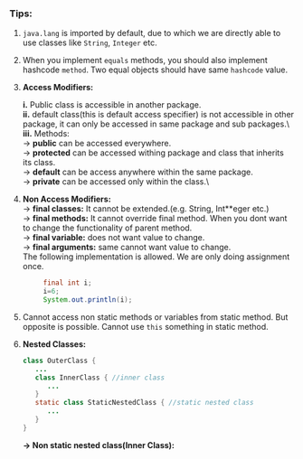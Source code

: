 ### Tips:

1. `java.lang` is imported by default, due to which we are directly able to use classes like `String`, `Integer` etc.
2. When you implement `equals` methods, you should also implement hashcode `method`. Two equal objects should have same `hashcode` value.
3. **Access Modifiers:**
   
   **i.** Public class is accessible in another package.\
   **ii.** default class(this is default access specifier) is  not accessible in other package, it can only be accessed in same package and sub packages.\ 
   **iii.** Methods:\
   -> **public** can be accessed everywhere.\
   -> **protected** can be accessed withing package and class that inherits its class.\
   -> **default** can be access anywhere within the same package.\
   -> **private** can be accessed only within the class.\
4. **Non Access Modifiers:**\
   -> **final classes:** It cannot be extended.(e.g. String, Int**eger etc.)\
   -> **final methods:** It cannot override final method. When you dont want to change the functionality of parent method.\
   -> **final variable:** does not want value to change.\
   -> **final arguments:** same cannot want value to change.\
   The following implementation is allowed. We are only doing assignment once.
   ```java
        final int i;
        i=6;
        System.out.println(i);
   ```
5. Cannot access non static methods or variables from  static method. But opposite is possible. Cannot use `this` something in static method.
6. **Nested Classes:**
   ```java 
   class OuterClass {
      ...
      class InnerClass { //inner class
         ...
      }
      static class StaticNestedClass { //static nested class
         ...
      }
   }
   ```
   **-> Non static nested class(Inner Class):** 